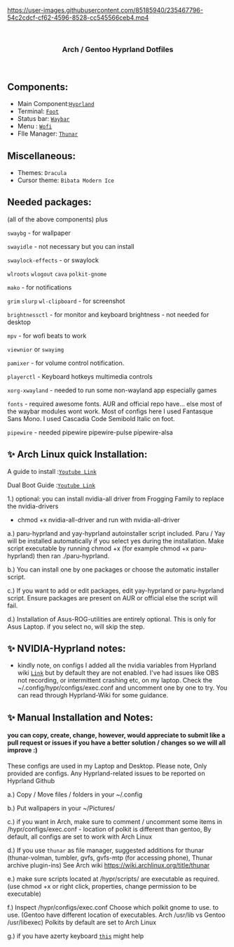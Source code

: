 https://user-images.githubusercontent.com/85185940/235467796-54c2cdcf-cf62-4596-8528-cc545566ceb4.mp4


<br>
<h3 align = "center"> Arch / Gentoo Hyprland Dotfiles</h3>
<br>

<img src="https://github.com/JaKooLit/Ja_HyprLanD-dots/blob/main/preview/Arch.png" alt="">

## Components:

- Main Component:[`Hyprland`](https://github.com/hyprwm/Hyprland)
- Terminal: [`Foot`](https://github.com/r-c-f/foot)
- Status bar: [`Waybar`](https://github.com/Alexays/Waybar)
- Menu : [`Wofi`](https://hg.sr.ht/~scoopta/wofi)
- FIle Manager: [`Thunar`](https://docs.xfce.org/xfce/thunar/start)

## Miscellaneous:

- Themes: `Dracula`
- Cursor theme: `Bibata Modern Ice`

## Needed packages:

(all of the above components) plus

`swaybg` - for wallpaper

`swayidle` - not necessary but you can install

`swaylock-effects` - or swaylock

`wlroots` `wlogout` `cava` `polkit-gnome`

`mako` - for notifications

`grim` `slurp` `wl-clipboard` - for screenshot

`brightnessctl`  - for monitor and keyboard brightness - not needed for desktop

`mpv` - for wofi beats to work

`viewnior` or `swayimg`  

`pamixer` - for volume control notification. 

`playerctl` - Keyboard hotkeys multimedia controls

`xorg-xwayland` - needed to run some non-wayland app especially games

`fonts` - required awesome fonts. AUR and official repo have... else most of the waybar modules wont work. Most of configs here I used Fantasque Sans Mono. I used Cascadia Code Semibold Italic on foot.

`pipewire` - needed pipewire pipewire-pulse pipewire-alsa


## ✨ Arch Linux quick Installation:

A guide to install :[`Youtube Link`](https://youtu.be/_deaeSU1WK8)

Dual Boot Guide :[`Youtube Link`](https://www.youtube.com/watch?v=ADYqS8psSJ0)

1.) optional: you can install nvidia-all driver from Frogging Family to replace the nvidia-drivers 
 - chmod +x nvidia-all-driver and run with nvidia-all-driver

a.) paru-hyprland and yay-hyprland autoinstaller script included. Paru / Yay will be installed automatically if you select yes during the installation. 
Make script executable by running chmod +x (for example chmod +x paru-hyprland) then ran ./paru-hyprland.

b.) You can install one by one packages or choose the automatic installer script.

c.) If you want to add or edit packages, edit yay-hyprland or paru-hyprland script. Ensure packages are present on AUR or official else the script will fail.

d.) Installation of Asus-ROG-utilities are entirely optional. This is only for Asus Laptop. if you select no, will skip the step.

## ✨ NVIDIA-Hyprland notes:
- kindly note, on configs I added all the nvidia variables from Hyprland wiki [`Link`](https://wiki.hyprland.org/Nvidia/) but by default they are not enabled. I've had issues like OBS not recording, or intermittent crashing etc, on my laptop. Check the ~/.config/hypr/configs/exec.conf and uncomment one by one to try. You can read through Hyprland-Wiki for some guidance.

## ✨ Manual Installation and Notes: 
#### you can copy, create, change, however, would appreciate to submit like a pull request or issues if you have a better solution / changes so we will all improve :)

These configs are used in my Laptop and Desktop. 
Please note, Only provided are configs. Any Hyprland-related issues to be reported on Hyprland Github

a.) Copy / Move files / folders in your ~/.config

b.) Put wallpapers in your ~/Pictures/

c.) if you want in Arch, make sure to comment / uncomment some items in /hypr/configs/exec.conf - location of polkit is different than gentoo, By default, all configs are set to work with Arch Linux

d.) If you use `thunar` as file manager, suggested additions for thunar (thunar-volman, tumbler, gvfs, gvfs-mtp (for accessing phone), Thunar archive plugin-ins) See Arch wiki https://wiki.archlinux.org/title/thunar

e.) make sure scripts located at /hypr/scripts/ are executable as required. (use chmod +x or right click, properties, change permission to be executable)

f.) Inspect /hypr/configs/exec.conf Choose which polkit gnome to use. to use. (Gentoo have different location of executables. Arch /usr/lib vs Gentoo /usr/libexec) Polkits by default are set to Arch Linux

g.) if you have azerty keyboard [`this`](https://github.com/swaywm/sway/issues/1460?fbclid=IwAR1C8VcY_wWbGhXvT-5ApjJCQuJoJzhOVor6o5fdn0Nj1c6bD9JXoQAPQIg) might help
